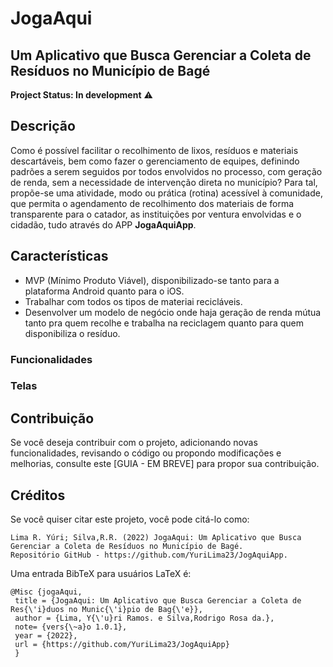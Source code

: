 # JogaAqui
## Um Aplicativo que Busca Gerenciar a Coleta de Resíduos no Município de Bagé


**Project Status: In development** :warning:

## Descrição
Como é possível facilitar o recolhimento de lixos, resíduos e materiais descartáveis, bem como fazer o gerenciamento de equipes, definindo padrões a serem
seguidos por todos envolvidos no processo, com geração de renda, sem a necessidade de intervenção direta no município? Para tal, propõe-se uma atividade, 
modo ou prática (rotina) acessível à comunidade, que permita o agendamento de recolhimento dos materiais de forma transparente para o catador, as 
instituições por ventura envolvidas e o cidadão, tudo através do APP **JogaAquiApp**.

## Características
- MVP (Mínimo Produto Viável), disponibilizado-se tanto para a plataforma Android quanto para o iOS.
- Trabalhar com todos os tipos de materiai recicláveis.
- Desenvolver um modelo de negócio onde haja geração de renda mútua tanto pra quem recolhe e trabalha na reciclagem quanto para quem disponibiliza o resíduo.

### Funcionalidades

### Telas

## Contribuição
Se você deseja contribuir com o projeto, adicionando novas funcionalidades, revisando o código ou propondo modificações e melhorias, consulte este [GUIA - EM BREVE] para propor sua contribuição.

## Créditos
Se você quiser citar este projeto, você pode citá-lo como:


    Lima R. Yúri; Silva,R.R. (2022) JogaAqui: Um Aplicativo que Busca Gerenciar a Coleta de Resíduos no Município de Bagé.
    Repositório GitHub - https://github.com/YuriLima23/JogAquiApp.

Uma entrada BibTeX para usuários LaTeX é:

    @Misc {jogaAqui,
     title = {JogaAqui: Um Aplicativo que Busca Gerenciar a Coleta de Res{\'i}duos no Munic{\'i}pio de Bag{\'e}},
     author = {Lima, Y{\'u}ri Ramos. e Silva,Rodrigo Rosa da.},
     note= {vers{\~a}o 1.0.1},
     year = {2022},
     url = {https://github.com/YuriLima23/JogAquiApp}
     }
